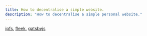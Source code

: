 ```yaml
---
title: How to decentralise a simple website.
description: "How to decentralise a simple personal website."
---
```


[ipfs](https://ipfs.io), [fleek](https://fleek.co/), [gatsbyjs](https://www.gatsbyjs.org/)
